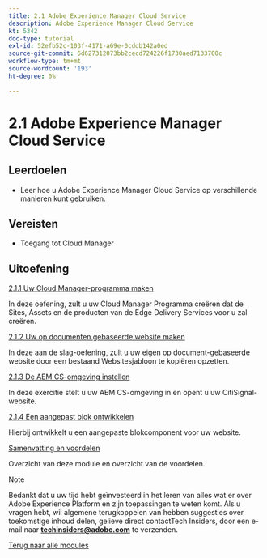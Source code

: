 ```yaml
---
title: 2.1 Adobe Experience Manager Cloud Service
description: Adobe Experience Manager Cloud Service
kt: 5342
doc-type: tutorial
exl-id: 52efb52c-103f-4171-a69e-0cddb142a0ed
source-git-commit: 6d627312073bb2cecd724226f1730aed7133700c
workflow-type: tm+mt
source-wordcount: '193'
ht-degree: 0%

---
```


# 2.1 Adobe Experience Manager Cloud Service

## Leerdoelen

- Leer hoe u Adobe Experience Manager Cloud Service op verschillende manieren kunt gebruiken.

## Vereisten

- Toegang tot Cloud Manager

## Uitoefening

[2.1.1 Uw Cloud Manager-programma maken](./ex1.md)

In deze oefening, zult u uw Cloud Manager Programma creëren dat de Sites, Assets en de producten van de Edge Delivery Services voor u zal creëren.

[2.1.2 Uw op documenten gebaseerde website maken](./ex2.md)

In deze aan de slag-oefening, zult u uw eigen op document-gebaseerde website door een bestaand Websitesjabloon te kopiëren opzetten.

[2.1.3 De AEM CS-omgeving instellen](./ex3.md)

In deze exercitie stelt u uw AEM CS-omgeving in en opent u uw CitiSignal-website.

[2.1.4 Een aangepast blok ontwikkelen](./ex4.md)

Hierbij ontwikkelt u een aangepaste blokcomponent voor uw website.

[Samenvatting en voordelen](./summary.md)

Overzicht van deze module en overzicht van de voordelen.

>[!NOTE]
>
>Bedankt dat u uw tijd hebt geïnvesteerd in het leren van alles wat er over Adobe Experience Platform en zijn toepassingen te weten komt. Als u vragen hebt, wil algemene terugkoppelen van hebben suggesties over toekomstige inhoud delen, gelieve direct contactTech Insiders, door een e-mail naar **techinsiders@adobe.com** te verzenden.

[Terug naar alle modules](../../../overview.md)
